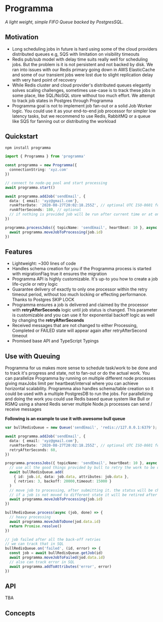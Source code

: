 # Programma
_A light weight, simple FIFO Queue backed by PostgresSQL._

## Motivation
- Long scheduling jobs in future is hard using some of the cloud providers distributed queues e.g, SQS with limitation on visibility timeouts
- Redis pub/sub model with delay time suits really well for scheduling jobs. But the problem is it is not persistent and not backed by disk. We ran into issues with our Redis primary going down in AWS ElasticCache and some of our transient jobs were lost due to slight replication delay with very hard point of recovery
- While Redis cluster and cloud provider's distributed queues elegantly solves scaling challenges, sometimes use-case is to track these jobs in some place, like SQL/NoSQL store without too much effort. We attempt to track job states in Postgres through Programma
- Programma goal is not to implement job fan-out or a solid Job Worker logic. You could use it as your end-to-end job processor for simpler low latency tasks, but we recommend to use Redis, RabbitMQ or a queue like SQS for fanning out or distributing the workload

## Quickstart

```bash
npm install programma
```


```ts
import { Programma } from 'programma'

const programma = new Programma({
  connectionString: 'xyz.com'
})

// connect to node-pq pool and start processing
await programma.start()

await programma.addJob('sendEmail', {
  data: { email: 'xyz@gmail.com'},
  runAfterDate: '2020-08-27T20:02:18.255Z', // optional UTC ISO-8601 format, run after a specific date takes precedence
  runAfterSeconds: 180, // optional
  // if nothing is provided job will be run after current time or at once
})

programma.processJobs({ topicName: 'sendEmail', heartBeat: 10 }, async (job: IReceiveJob) => {
  await programma.moveJobToProcessing(job.id)
})
```

## Features
- Lightweight: ~300 lines of code
- Handles schema creation for you if the Programma process is started with migrationFlag true it ensures the migration
- Programma API is highly customizable. It's up-to you how to create a job life-cycle or retry logic
- Guarantee delivery of exactly to only one processor within the retry timeout period, without too much locking or effecting performance. Thanks to Postgres SKIP LOCK
- Programma ensures a job is delivered and claimed by the processor with **retryAfterSeconds** logic until job status is changed. This parameter is customizable and you can use it for exponential backoff logic as well by changing the **retryAfterSeconds**
- Received messages that are not changed to either Processing, Completed or FAILED state will appear again after retryAfterSecond timeout
- Promised base API and TypeScript Typings

## Use with Queuing
Programma for us makes more sense to schedule task/work to be done and to track it's progress and state, not to fan-out or do the actual work. You can parallelize Programma by running on multiple different node processes giving maxJobs limit per heartbeat/interval where you can achieve horizontal scalability. Programma also handles schema/table creation so it could be used with a multiple PostgresDB to run the jobs. For parallelizing and doing the work you could use Redis based queue system like Bull or RSMQ using a shared Redis server multiple Node.js processes can send / receive messages

**Following is an example to use it with awesome bull queue**
```ts
var bullRedisQueue = new Queue('sendEmail', 'redis://127.0.0.1:6379');

await programma.addJob('sendEmail', {
  data: { email: 'xyz@gmail.com'},
  runAfterDate: '2020-08-27T20:02:18.255Z', // optional UTC ISO-8601 format, run after a specific date takes precedence
  retryAfterSeconds: 60,
})

programma.processJobs({ topicName: 'sendEmail', heartBeat: 10 }, async (job: IReceiveJob) => {
  // use all the good things provided by bull to retry the work to be done and everything
  await bullRedisQueue.add(
    { id: job.id, data: job.data, attributes: job.data },
    { retries: 3, backoff: 20000,timeout: 15000 }
  )
  // move job to processing, after submitting it. the status will be changed to processing and Redis queue will handle it
  // if a job is not moved to different state it will be retired after retryAfterSecond period
  await programma.moveJobToProcessing(job.id)
})

bullRedisQueue.process(async (job, done) => {
  // heavy processing
  await programma.moveJobToDone(jod.data.id)
  return Promise.resolve()
})

// job failed after all the back-off retries
// we can track that in SQL
bullRedisQueue.on('failed', (id, error) => {
  const job = await bullRedisQueue.getJob(id)
  await programma.moveJobToFailed(jod.data.id)
  // also can track error in SQL
  await programma.addToAttributes('error', error)
})

```

## API
TBA


## Concepts

